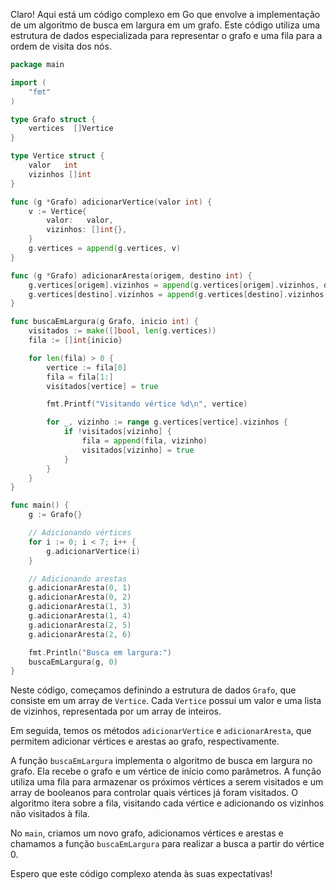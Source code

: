 Claro! Aqui está um código complexo em Go que envolve a implementação de um algoritmo de busca em largura em um grafo. Este código utiliza uma estrutura de dados especializada para representar o grafo e uma fila para a ordem de visita dos nós.

```go
package main

import (
	"fmt"
)

type Grafo struct {
	vertices  []Vertice
}

type Vertice struct {
	valor   int
	vizinhos []int
}

func (g *Grafo) adicionarVertice(valor int) {
	v := Vertice{
		valor:   valor,
		vizinhos: []int{},
	}
	g.vertices = append(g.vertices, v)
}

func (g *Grafo) adicionarAresta(origem, destino int) {
	g.vertices[origem].vizinhos = append(g.vertices[origem].vizinhos, destino)
	g.vertices[destino].vizinhos = append(g.vertices[destino].vizinhos, origem)
}

func buscaEmLargura(g Grafo, inicio int) {
	visitados := make([]bool, len(g.vertices))
	fila := []int{inicio}

	for len(fila) > 0 {
		vertice := fila[0]
		fila = fila[1:]
		visitados[vertice] = true

		fmt.Printf("Visitando vértice %d\n", vertice)

		for _, vizinho := range g.vertices[vertice].vizinhos {
			if !visitados[vizinho] {
				fila = append(fila, vizinho)
				visitados[vizinho] = true
			}
		}
	}
}

func main() {
	g := Grafo{}

	// Adicionando vértices
	for i := 0; i < 7; i++ {
		g.adicionarVertice(i)
	}

	// Adicionando arestas
	g.adicionarAresta(0, 1)
	g.adicionarAresta(0, 2)
	g.adicionarAresta(1, 3)
	g.adicionarAresta(1, 4)
	g.adicionarAresta(2, 5)
	g.adicionarAresta(2, 6)

	fmt.Println("Busca em largura:")
	buscaEmLargura(g, 0)
}
```

Neste código, começamos definindo a estrutura de dados `Grafo`, que consiste em um array de `Vertice`. Cada `Vertice` possui um valor e uma lista de vizinhos, representada por um array de inteiros.

Em seguida, temos os métodos `adicionarVertice` e `adicionarAresta`, que permitem adicionar vértices e arestas ao grafo, respectivamente.

A função `buscaEmLargura` implementa o algoritmo de busca em largura no grafo. Ela recebe o grafo e um vértice de início como parâmetros. A função utiliza uma fila para armazenar os próximos vértices a serem visitados e um array de booleanos para controlar quais vértices já foram visitados. O algoritmo itera sobre a fila, visitando cada vértice e adicionando os vizinhos não visitados à fila.

No `main`, criamos um novo grafo, adicionamos vértices e arestas e chamamos a função `buscaEmLargura` para realizar a busca a partir do vértice 0.

Espero que este código complexo atenda às suas expectativas!